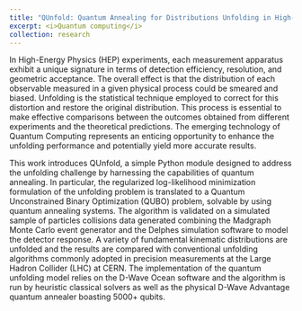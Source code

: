 ```yaml
---
title: "QUnfold: Quantum Annealing for Distributions Unfolding in High-Energy Physics"
excerpt: <i>Quantum computing</i>
collection: research
---
```


In High-Energy Physics (HEP) experiments, each measurement apparatus exhibit a unique signature in terms of detection efficiency, resolution, and geometric acceptance. The overall effect is that the distribution of each observable measured in a given physical process could be smeared and biased. Unfolding is the statistical technique employed to correct for this distortion and restore the original distribution. This process is essential to make effective comparisons between the outcomes obtained from different experiments and the theoretical predictions.
The emerging technology of Quantum Computing represents an enticing opportunity to enhance the unfolding performance and potentially yield more accurate results.

This work introduces QUnfold, a simple Python module designed to address the unfolding challenge by harnessing the capabilities of quantum annealing. In particular, the regularized log-likelihood minimization formulation of the unfolding problem is translated to a Quantum Unconstrained Binary Optimization (QUBO) problem, solvable by using quantum annealing systems. The algorithm is validated on a simulated sample of particles collisions data generated combining the Madgraph Monte Carlo event generator and the Delphes simulation software to model the detector response. A variety of fundamental kinematic distributions are unfolded and the results are compared with conventional unfolding algorithms commonly adopted in precision measurements at the Large Hadron Collider (LHC) at CERN.
The implementation of the quantum unfolding model relies on the D-Wave Ocean software and the algorithm is run by heuristic classical solvers as well as the physical D-Wave Advantage quantum annealer boasting 5000+ qubits.